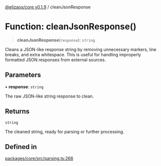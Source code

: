[@elizaos/core v0.1.9](../index.md) / cleanJsonResponse

# Function: cleanJsonResponse()

> **cleanJsonResponse**(`response`): `string`

Cleans a JSON-like response string by removing unnecessary markers, line breaks, and extra whitespace.
This is useful for handling improperly formatted JSON responses from external sources.

## Parameters

• **response**: `string`

The raw JSON-like string response to clean.

## Returns

`string`

The cleaned string, ready for parsing or further processing.

## Defined in

[packages/core/src/parsing.ts:266](https://github.com/abilmansuryeshmuratov/tutorial_agent/blob/main/packages/core/src/parsing.ts#L266)
